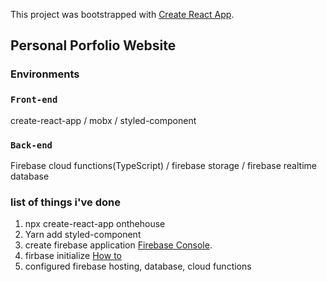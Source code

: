 This project was bootstrapped with [Create React App](https://github.com/facebook/create-react-app).

## Personal Porfolio Website

### Environments

### `Front-end`

create-react-app / mobx / styled-component

### `Back-end`

Firebase cloud functions(TypeScript) / firebase storage / firebase realtime database

### list of things i've done

1. npx create-react-app onthehouse
2. Yarn add styled-component
3. create firebase application [Firebase Console](https://console.firebase.google.com).
4. firbase initialize [How to](https://medium.com/@bensigo/hosting-your-react-app-with-firebase-hosting-add1fa08c214)
5. configured firebase hosting, database, cloud functions